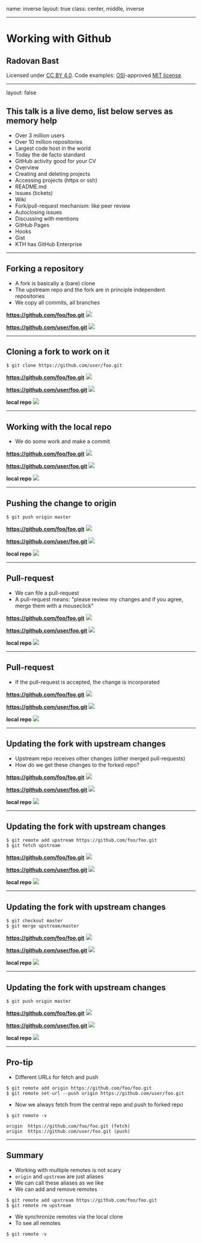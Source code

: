 name: inverse
layout: true
class: center, middle, inverse

---

# Working with Github

## Radovan Bast

Licensed under [CC BY 4.0](https://creativecommons.org/licenses/by/4.0/).
Code examples: [OSI](http://opensource.org)-approved [MIT license](http://opensource.org/licenses/mit-license.html).

---

layout: false

## This talk is a live demo, list below serves as memory help

- Over 3 million users
- Over 10 million repositories
- Largest code host in the world
- Today the de facto standard
- GitHub activity good for your CV
- Overview
- Creating and deleting projects
- Accessing projects (https or ssh)
- README.md
- Issues (tickets)
- Wiki
- Fork/pull-request mechanism: like peer review
- Autoclosing issues
- Discussing with mentions
- GitHub Pages
- Hooks
- Gist
- KTH has GitHub Enterprise

---

## Forking a repository

- A fork is basically a (bare) clone
- The upstream repo and the fork are in principle independent repositories
- We copy all commits, all branches

**https://github.com/foo/foo.git**
![](img/git/github/github-remote-01.svg)

**https://github.com/user/foo.git**
![](img/git/github/github-remote-01.svg)

---

## Cloning a fork to work on it

```shell
$ git clone https://github.com/user/foo.git
```

**https://github.com/foo/foo.git**
![](img/git/github/github-remote-01.svg)

**https://github.com/user/foo.git**
![](img/git/github/github-remote-01.svg)

**local repo**
![](img/git/github/github-local-01.svg)

---

## Working with the local repo

- We do some work and make a commit

**https://github.com/foo/foo.git**
![](img/git/github/github-remote-01.svg)

**https://github.com/user/foo.git**
![](img/git/github/github-remote-01.svg)

**local repo**
![](img/git/github/github-local-02.svg)

---

## Pushing the change to origin

```shell
$ git push origin master
```

**https://github.com/foo/foo.git**
![](img/git/github/github-remote-01.svg)

**https://github.com/user/foo.git**
![](img/git/github/github-remote-02.svg)

**local repo**
![](img/git/github/github-local-03.svg)

---

## Pull-request

- We can file a pull-request
- A pull-request means: "please review my changes and if you agree, merge them with a mouseclick"

**https://github.com/foo/foo.git**
![](img/git/github/github-remote-01.svg)

**https://github.com/user/foo.git**
![](img/git/github/github-remote-02.svg)

**local repo**
![](img/git/github/github-local-03.svg)

---

## Pull-request

- If the pull-request is accepted, the change is incorporated

**https://github.com/foo/foo.git**
![](img/git/github/github-remote-02.svg)

**https://github.com/user/foo.git**
![](img/git/github/github-remote-02.svg)

**local repo**
![](img/git/github/github-local-03.svg)

---

## Updating the fork with upstream changes

- Upstream repo receives other changes (other merged pull-requests)
- How do we get these changes to the forked repo?

**https://github.com/foo/foo.git**
![](img/git/github/github-remote-03.svg)

**https://github.com/user/foo.git**
![](img/git/github/github-remote-02.svg)

**local repo**
![](img/git/github/github-local-03.svg)

---

## Updating the fork with upstream changes

```shell
$ git remote add upstream https://github.com/foo/foo.git
$ git fetch upstream
```

**https://github.com/foo/foo.git**
![](img/git/github/github-remote-03.svg)

**https://github.com/user/foo.git**
![](img/git/github/github-remote-02.svg)

**local repo**
![](img/git/github/github-local-04.svg)

---

## Updating the fork with upstream changes

```shell
$ git checkout master
$ git merge upstream/master
```

**https://github.com/foo/foo.git**
![](img/git/github/github-remote-03.svg)

**https://github.com/user/foo.git**
![](img/git/github/github-remote-02.svg)

**local repo**
![](img/git/github/github-local-05.svg)

---

## Updating the fork with upstream changes

```shell
$ git push origin master
```

**https://github.com/foo/foo.git**
![](img/git/github/github-remote-03.svg)

**https://github.com/user/foo.git**
![](img/git/github/github-remote-03.svg)

**local repo**
![](img/git/github/github-local-06.svg)

---

## Pro-tip

- Different URLs for fetch and push

```shell
$ git remote add origin https://github.com/foo/foo.git
$ git remote set-url --push origin https://github.com/user/foo.git
```

- Now we always fetch from the central repo and push to forked repo

```shell
$ git remote -v

origin	https://github.com/foo/foo.git (fetch)
origin	https://github.com/user/foo.git (push)
```

---

## Summary

- Working with multiple remotes is not scary
- `origin` and `upstream` are just aliases
- We can call these aliases as we like
- We can add and remove remotes

```shell
$ git remote add upstream https://github.com/foo/foo.git
$ git remote rm upstream
```

- We synchronize remotes via the local clone
- To see all remotes

```shell
$ git remote -v
```
